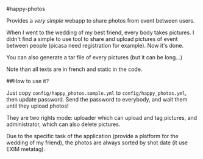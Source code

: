 #happy-photos

Provides a *very simple* webapp to share photos from event between users.

When I went to the wedding of my best friend, every body takes pictures.
I didn't find a simple to use tool to share and upload pictures of event
between people (picasa need registration for example). Now it's done.

You can also generate a tar file of every pictures (but it can be long...)

Note than all texts are in french and static in the code.

##How to use it?

Just copy `config/happy_photos.sample.yml` to `config/happy_photos.yml`,
then update password.
Send the password to everybody, and wait them until they upload photos!

They are  two rights mode: uploader which can upload and tag pictures,
and administrator, which can also delete pictures.

Due to the specific task of the application (provide a platform for the
wedding of my friend), the photos are always sorted by shot date (it use
EXIM metatag).